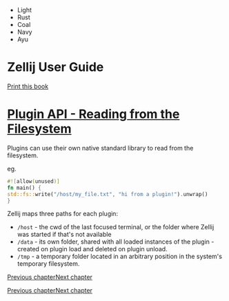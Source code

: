 - Light
- Rust
- Coal
- Navy
- Ayu

# Zellij User Guide

[Print this book](print.html "Print this book")

# [Plugin API - Reading from the Filesystem](plugin-api-file-system.html\#plugin-api---reading-from-the-filesystem)

Plugins can use their own native standard library to read from the filesystem.

eg.

```rust
#![allow(unused)]
fn main() {
std::fs::write("/host/my_file.txt", "hi from a plugin!").unwrap()
}
```

Zellij maps three paths for each plugin:

- `/host` \- the cwd of the last focused terminal, or the folder where Zellij was started if that's not available
- `/data` \- its own folder, shared with all loaded instances of the plugin - created on plugin load and deleted on plugin unload.
- `/tmp` \- a temporary folder located in an arbitrary position in the system's temporary filesystem.

[Previous chapter](plugin-api-configuration.html "Previous chapter")[Next chapter](plugin-api-logging.html "Next chapter")

[Previous chapter](plugin-api-configuration.html "Previous chapter")[Next chapter](plugin-api-logging.html "Next chapter")

